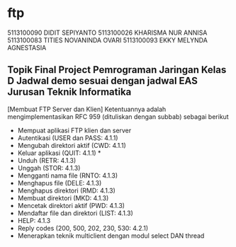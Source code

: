 # ftp

5113100090 	DIDIT SEPIYANTO
5113100026 	KHARISMA NUR ANNISA
5113100083 	TITIES NOVANINDA OVARI
5113100093 	EKKY MELYNDA AGNESTASIA

Topik Final Project Pemrograman Jaringan Kelas D
Jadwal demo sesuai dengan jadwal EAS Jurusan Teknik Informatika
-------------------------------------------------------------------
[Membuat FTP Server dan Klien]
Ketentuannya adalah mengimplementasikan RFC 959 (dituliskan dengan subbab) sebagai berikut
- Mempuat aplikasi FTP klien dan server
- Autentikasi (USER dan PASS: 4.1.1)
- Mengubah direktori aktif (CWD: 4.1.1)
- Keluar aplikasi (QUIT: 4.1.1) *
- Unduh (RETR: 4.1.3)
- Unggah (STOR: 4.1.3)
- Mengganti nama file (RNTO: 4.1.3)
- Menghapus file (DELE: 4.1.3) 
- Menghapus direktori (RMD: 4.1.3)
- Membuat direktori (MKD: 4.1.3)
- Mencetak direktori aktif (PWD: 4.1.3)
- Mendaftar file dan direktori (LIST: 4.1.3)
- HELP: 4.1.3
- Reply codes (200, 500, 202, 230, 530: 4.2.1)
- Menerapkan teknik multiclient dengan modul select DAN thread
